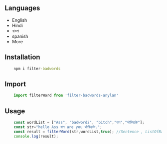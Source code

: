 <!--
This README describes the package. If you publish this package to npmjs.com,
this README's contents appear on the landing page for your package.
-->
## Languages
- English
- Hindi
- বাংলা 
- spanish
- More

## Installation
```cmd  
    npm i filter-badwords
```
## Import
```js
    import filterWord from 'filter-badwords-anylan'
```
## Usage
```js
    const wordList = ["Ass", "badword2", "bitch","বাল","भोस्डिके"];
    const str="hello Ass বাল are you भोस्डिके.";
    const result = filterWord(str,wordList,true); //Sentence , ListOfBadword , if you want to show "*" then pass true else false
    console.log(result);
```

